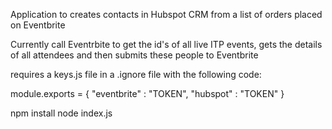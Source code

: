 Application to creates contacts in Hubspot CRM from a list of orders placed on Eventbrite

Currently call Eventrbite to get the id's of all live ITP events, gets the details of all attendees and then submits these people to Eventbrite

requires a keys.js file in a .ignore file with the following code:

module.exports = {
    "eventbrite" : "TOKEN",
    "hubspot" : "TOKEN"
}

npm install
node index.js